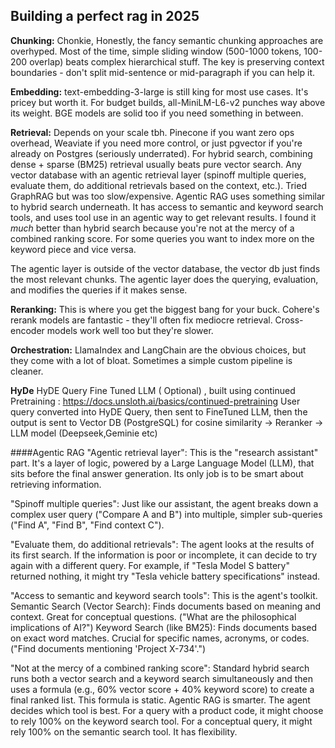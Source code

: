 ## Building a perfect rag in 2025

**Chunking:** Chonkie, Honestly, the fancy semantic chunking approaches are overhyped. Most of the time, simple sliding window (500-1000 tokens, 100-200 overlap) beats complex hierarchical stuff. The key is preserving context boundaries - don't split mid-sentence or mid-paragraph if you can help it.

**Embedding:** text-embedding-3-large is still king for most use cases. It's pricey but worth it. For budget builds, all-MiniLM-L6-v2 punches way above its weight. BGE models are solid too if you need something in between.

**Retrieval:** Depends on your scale tbh. Pinecone if you want zero ops overhead, Weaviate if you need more control, or just pgvector if you're already on Postgres (seriously underrated). For hybrid search, combining dense + sparse (BM25) retrieval usually beats pure vector search.
Any vector database with an agentic retrieval layer (spinoff multiple queries, evaluate them, do additional retrievals based on the context, etc.). Tried GraphRAG but was too slow/expensive.
Agentic RAG uses something similar to hybrid search underneath. It has access to semantic and keyword search tools, and uses tool use in an agentic way to get relevant results. I found it *much* better than hybrid search because you're not at the mercy of a combined ranking score. For some queries you want to index more on the keyword piece and vice versa.

The agentic layer is outside of the vector database, the vector db just finds the most relevant chunks. The agentic layer does the querying, evaluation, and modifies the queries if it makes sense.


**Reranking:** This is where you get the biggest bang for your buck. Cohere's rerank models are fantastic - they'll often fix mediocre retrieval. Cross-encoder models work well too but they're slower.

**Orchestration:** LlamaIndex and LangChain are the obvious choices, but they come with a lot of bloat. Sometimes a simple custom pipeline is cleaner.


**HyDe**
HyDE Query
Fine Tuned LLM ( Optional) , built using continued Pretraining : https://docs.unsloth.ai/basics/continued-pretraining
User query converted into HyDE Query, then sent to FineTuned LLM, then the output is sent to Vector DB (PostgreSQL) for cosine similarity -> Reranker -> LLM model (Deepseek,Geminie etc)


####Agentic RAG
"Agentic retrieval layer": This is the "research assistant" part. It's a layer of logic, powered by a Large Language Model (LLM), that sits before the final answer generation. Its only job is to be smart about retrieving information.

"Spinoff multiple queries": Just like our assistant, the agent breaks down a complex user query ("Compare A and B") into multiple, simpler sub-queries ("Find A", "Find B", "Find context C").

"Evaluate them, do additional retrievals": The agent looks at the results of its first search. If the information is poor or incomplete, it can decide to try again with a different query. For example, if "Tesla Model S battery" returned nothing, it might try "Tesla vehicle battery specifications" instead.

"Access to semantic and keyword search tools": This is the agent's toolkit.
Semantic Search (Vector Search): Finds documents based on meaning and context. Great for conceptual questions. ("What are the philosophical implications of AI?")
Keyword Search (like BM25): Finds documents based on exact word matches. Crucial for specific names, acronyms, or codes. ("Find documents mentioning 'Project X-734'.")

"Not at the mercy of a combined ranking score": Standard hybrid search runs both a vector search and a keyword search simultaneously and then uses a formula (e.g., 60% vector score + 40% keyword score) to create a final ranked list. This formula is static. Agentic RAG is smarter. The agent decides which tool is best. For a query with a product code, it might choose to rely 100% on the keyword search tool. For a conceptual query, it might rely 100% on the semantic search tool. It has flexibility.

